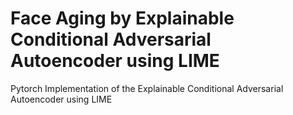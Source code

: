 # Face Aging by Explainable Conditional Adversarial Autoencoder using LIME
Pytorch Implementation of the Explainable Conditional Adversarial Autoencoder using LIME

